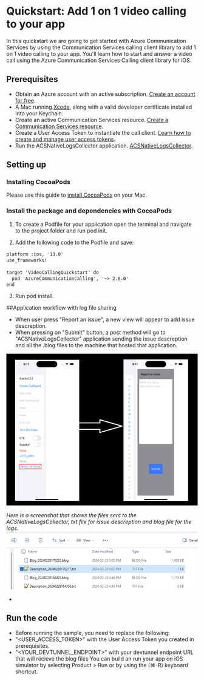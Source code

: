 # Quickstart: Add 1 on 1 video calling to your app
In this quickstart we are going to get started with Azure Communication Services by using the Communication Services calling client library to add 1 on 1 video calling to your app. You'll learn how to start and answer a video call using the Azure Communication Services Calling client library for iOS.

## Prerequisites
- Obtain an Azure account with an active subscription. [Create an account for free](https://azure.microsoft.com/en-us/free/?WT.mc_id=A261C142F).
- A Mac running [Xcode](https://developer.apple.com/xcode/), along with a valid developer certificate installed into your Keychain.
- Create an active Communication Services resource. [Create a Communication Services resource](https://docs.microsoft.com/en-gb/azure/communication-services/quickstarts/create-communication-resource?tabs=windows&pivots=platform-azp).
- Create a User Access Token to instantiate the call client. [Learn how to create and manage user access tokens](https://docs.microsoft.com/en-gb/azure/communication-services/quickstarts/access-tokens?pivots=programming-language-csharp).
- Run the ACSNativeLogsCollector application. [ACSNativeLogsCollector](https://github.com/ibrahimmalhas/ACSNativeLogsCollector).
  

## Setting up
### Installing CocoaPods
Please use this guide to [install CocoaPods](https://guides.cocoapods.org/using/getting-started.html) on your Mac. 

### Install the package and dependencies with CocoaPods
1. To create a Podfile for your application open the terminal and navigate to the project folder and run pod init.

2. Add the following code to the Podfile and save:
```
platform :ios, '13.0'
use_frameworks!

target 'VideoCallingQuickstart' do
  pod 'AzureCommunicationCalling', '~> 2.8.0'
end
```
3. Run pod install.

##Application workflow with log file sharing
- When user press "Report an issue", a new view will appear to add issue descreption.
- When pressing on "Submit" button, a post method will go to "ACSNativeLogsCollector" application sending the issue descreption and all the .blog files to the machine that hosted that application.

![title](workflow.png)

*Here is a screenshot that shows the files sent to the ACSNativeLogsCollector, txt file for issue descreption and blog file for the logs.*
![title](ACSNativeLogsCollector.png)


- 

## Run the code
- Before running the sample, you need to replace the following:
- "<USER_ACCESS_TOKEN>" with the User Access Token you created in prerequisites.
- "<YOUR_DEVTUNNEL_ENDPOINT>" with your devtunnel endpoint URL that will recieve the blog files
You can build an run your app on iOS simulator by selecting Product > Run or by using the (⌘-R) keyboard shortcut. 
